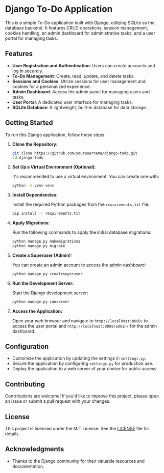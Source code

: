 # Django To-Do Application

This is a simple To-Do application built with Django, utilizing SQLite as the database backend. It features CRUD operations, session management, cookies handling, an admin dashboard for administrative tasks, and a user portal for managing tasks.

## Features

- **User Registration and Authentication**: Users can create accounts and log in securely.
- **To-Do Management**: Create, read, update, and delete tasks.
- **Sessions and Cookies**: Utilize sessions for user management and cookies for a personalized experience.
- **Admin Dashboard**: Access the admin panel for managing users and tasks.
- **User Portal**: A dedicated user interface for managing tasks.
- **SQLite Database**: A lightweight, built-in database for data storage.

## Getting Started

To run this Django application, follow these steps:

1. **Clone the Repository:**

    ```bash
    git clone https://github.com/yourusername/django-todo.git
    cd django-todo
    ```

2. **Set Up a Virtual Environment (Optional):**

    It's recommended to use a virtual environment. You can create one with:

    ```bash
    python -m venv venv
    ```

3. **Install Dependencies:**

    Install the required Python packages from the `requirements.txt` file:

    ```bash
    pip install -r requirements.txt
    ```

4. **Apply Migrations:**

    Run the following commands to apply the initial database migrations:

    ```bash
    python manage.py makemigrations
    python manage.py migrate
    ```

5. **Create a Superuser (Admin):**

    You can create an admin account to access the admin dashboard:

    ```bash
    python manage.py createsuperuser
    ```

6. **Run the Development Server:**

    Start the Django development server:

    ```bash
    python manage.py runserver
    ```

7. **Access the Application:**

    Open your web browser and navigate to `http://localhost:8000/` to access the user portal and `http://localhost:8000/admin/` for the admin dashboard.

## Configuration

- Customize the application by updating the settings in `settings.py`.
- Secure the application by configuring `settings.py` for production use.
- Deploy the application to a web server of your choice for public access.

## Contributing

Contributions are welcome! If you'd like to improve this project, please open an issue or submit a pull request with your changes.

## License

This project is licensed under the MIT License. See the [LICENSE](LICENSE) file for details.

## Acknowledgments

- Thanks to the Django community for their valuable resources and documentation.

